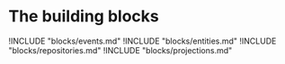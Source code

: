 # The building blocks

!INCLUDE "blocks/events.md"
!INCLUDE "blocks/entities.md"
!INCLUDE "blocks/repositories.md"
!INCLUDE "blocks/projections.md"
